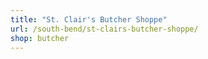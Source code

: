 ```yaml
---
title: "St. Clair's Butcher Shoppe"
url: /south-bend/st-clairs-butcher-shoppe/
shop: butcher
---
```

